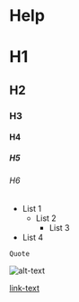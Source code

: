 # Help

# H1

## H2

### H3

#### H4

##### H5

###### H6

* List 1
    * List 2
        * List 3
* List 4

```
Quote
```

![alt-text](image-url)

[link-text](link-url)

